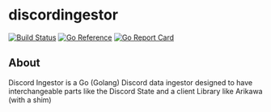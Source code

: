# discordingestor

[![Build Status](https://cloud.drone.io/api/badges/SomethingBot/discordingestor/status.svg)](https://cloud.drone.io/SomethingBot/discordingestor)
[![Go Reference](https://pkg.go.dev/badge/github.com/SomethingBot/discordingestor.svg)](https://pkg.go.dev/github.com/SomethingBot/discordingestor)
[![Go Report Card](https://goreportcard.com/badge/github.com/SomethingBot/discordingestor)](https://goreportcard.com/report/github.com/SomethingBot/discordingestor)

## About

Discord Ingestor is a Go (Golang) Discord data ingestor designed to have interchangeable parts like the Discord State
and a client Library like Arikawa (with a shim)